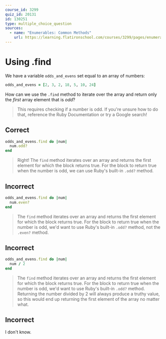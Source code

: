 ```yaml
---
course_id: 3299
quiz_id: 20131
id: 130251
type: multiple_choice_question
sources:
  - name: "Enumerables: Common Methods"
    url: https://learning.flatironschool.com/courses/3299/pages/enumerables-common-methods
---
```


# Using .find

We have a variable `odds_and_evens` set equal to an array of numbers:

```rb
odds_and_evens = [2, 3, 2, 18, 5, 10, 24]
```

How can we use the `.find` method to iterate over the array and return only the
_first_ array element that is _odd_?

> This requires checking if a number is odd. If you're unsure how to do that,
> reference the Ruby Documentation or try a Google search!

## Correct

```rb
odds_and_evens.find do |num|
  num.odd?
end
```

> Right! The `find` method iterates over an array and returns the first element
> for which the block returns true. For the block to return true when the number
> is odd, we can use Ruby's built-in `.odd?` method.

## Incorrect

```rb
odds_and_evens.find do |num|
  num.even?
end
```

> The `find` method iterates over an array and returns the first element for
> which the block returns true. For the block to return true when the number is
> odd, we'd want to use Ruby's built-in `.odd?` method, not the `.even?` method.

## Incorrect

```rb
odds_and_evens.find do |num|
  num / 2
end
```

> The `find` method iterates over an array and returns the first element for
> which the block returns true. For the block to return true when the number is
> odd, we'd want to use Ruby's built-in `.odd?` method. Returning the number
> divided by 2 will always produce a truthy value, so this would end up
> returning the first element of the array no matter what.

## Incorrect

I don't know.
